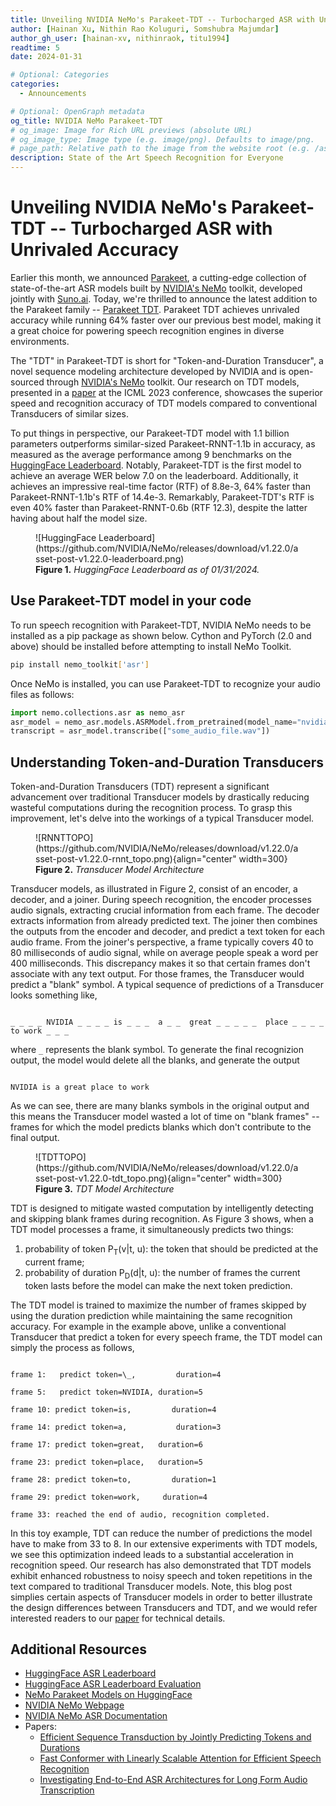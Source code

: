 ```yaml
---
title: Unveiling NVIDIA NeMo's Parakeet-TDT -- Turbocharged ASR with Unrivaled Accuracy
author: [Hainan Xu, Nithin Rao Koluguri, Somshubra Majumdar]
author_gh_user: [hainan-xv, nithinraok, titu1994]
readtime: 5
date: 2024-01-31

# Optional: Categories
categories:
  - Announcements

# Optional: OpenGraph metadata
og_title: NVIDIA NeMo Parakeet-TDT
# og_image: Image for Rich URL previews (absolute URL)
# og_image_type: Image type (e.g. image/png). Defaults to image/png.
# page_path: Relative path to the image from the website root (e.g. /assets/images/). If specified, the image at this path will be used for the link preview. It is unlikely you will need this parameter - you can probably use og_image instead.
description: State of the Art Speech Recognition for Everyone
---
```


# Unveiling NVIDIA NeMo's Parakeet-TDT -- Turbocharged ASR with Unrivaled Accuracy

Earlier this month, we announced [Parakeet](https://huggingface.co/collections/nvidia/parakeet-659711f49d1469e51546e021), a cutting-edge collection of state-of-the-art ASR models built by [NVIDIA's NeMo](https://nvidia.github.io/NeMo/) toolkit, developed jointly with [Suno.ai](http://suno.ai/). Today, we're thrilled to announce the latest addition to the Parakeet family -- [Parakeet TDT](https://huggingface.co/nvidia/parakeet-tdt-1.1b). Parakeet TDT achieves unrivaled accuracy while running 64% faster over our previous best model, making it a great choice for powering speech recognition engines in diverse environments.


The "TDT" in Parakeet-TDT is short for "Token-and-Duration Transducer", a novel sequence modeling architecture developed by NVIDIA and is open-sourced through [NVIDIA's NeMo](https://nvidia.github.io/NeMo/) toolkit. Our research on TDT models, presented in a [paper](https://arxiv.org/abs/2304.06795) at the ICML 2023 conference, showcases the superior speed and recognition accuracy of TDT models compared to conventional Transducers of similar sizes. 

To put things in perspective, our Parakeet-TDT model with 1.1 billion parameters outperforms similar-sized Parakeet-RNNT-1.1b in accuracy, as measured as the average performance among 9 benchmarks on the [HuggingFace Leaderboard](https://huggingface.co/spaces/hf-audio/open_asr_leaderboard). Notably, Parakeet-TDT is the first model to achieve an average WER below 7.0 on the leaderboard. Additionally, it achieves an impressive real-time factor (RTF) of 8.8e-3, 64% faster than Parakeet-RNNT-1.1b's RTF of 14.4e-3. Remarkably, Parakeet-TDT's RTF is even 40% faster than Parakeet-RNNT-0.6b (RTF 12.3), despite the latter having about half the model size.

<figure markdown>
  ![HuggingFace Leaderboard](https://github.com/NVIDIA/NeMo/releases/download/v1.22.0/asset-post-v1.22.0-leaderboard.png)
  <figcaption><b>Figure 1.</b> <i> HuggingFace Leaderboard as of 01/31/2024. </i></figcaption>
</figure>

## Use Parakeet-TDT model in your code

To run speech recognition with Parakeet-TDT, NVIDIA NeMo needs to be installed as a pip package as shown below. Cython and PyTorch (2.0 and above) should be installed before attempting to install NeMo Toolkit.

```bash 
pip install nemo_toolkit['asr']
```

Once NeMo is installed, you can use Parakeet-TDT to recognize your audio files as follows:
```python
import nemo.collections.asr as nemo_asr
asr_model = nemo_asr.models.ASRModel.from_pretrained(model_name="nvidia/parakeet-tdt-1.1b")
transcript = asr_model.transcribe(["some_audio_file.wav"])
```


## Understanding Token-and-Duration Transducers

Token-and-Duration Transducers (TDT) represent a significant advancement over traditional Transducer models by drastically reducing wasteful computations during the recognition process. To grasp this improvement, let's delve into the workings of a typical Transducer model.

<figure markdown>
  ![RNNTTOPO](https://github.com/NVIDIA/NeMo/releases/download/v1.22.0/asset-post-v1.22.0-rnnt_topo.png){align="center" width=300}
  <figcaption><b>Figure 2.</b> <i>Transducer Model Architecture</i></figcaption>
</figure>

Transducer models, as illustrated in Figure 2, consist of an encoder, a decoder, and a joiner. During speech recognition, the encoder processes audio signals, extracting crucial information from each frame. The decoder extracts information from already predicted text. The joiner then combines the outputs from the encoder and decoder, and predict a text token for each audio frame. From the joiner's perspective, a frame typically covers 40 to 80 milliseconds of audio signal, while on average people speak a word per 400 milliseconds. This discrepancy makes it so that certain frames don't associate with any text output. For those frames, the Transducer would predict a "blank" symbol. A typical sequence of predictions of a Transducer looks something like,

<code>
_ _ _ _ NVIDIA _ _ _ _ is _ _ _  a _ _  great _ _ _ _ _  place _ _ _ _ to work _ _ _
</code>

where <code>\_</code> represents the blank symbol. To generate the final recognizion output, the model would delete all the blanks, and generate the output

<code>
NVIDIA is a great place to work
</code>

As we can see, there are many blanks symbols in the original output and this means the Transducer model wasted a lot of time on "blank frames" -- frames for which the model predicts blanks which don't contribute to the final output.

<figure markdown>
  ![TDTTOPO](https://github.com/NVIDIA/NeMo/releases/download/v1.22.0/asset-post-v1.22.0-tdt_topo.png){align="center" width=300}
  <figcaption><b>Figure 3.</b> <i>TDT Model Architecture</i></figcaption>
</figure>


TDT is designed to mitigate wasted computation by intelligently detecting and skipping blank frames during recognition. As Figure 3 shows, when a TDT model processes a frame, it simultaneously predicts two things: 

<ol type="1">
<li>probability of token P<sub>T</sub>(v|t, u): the token that should be
predicted at the current frame;</li>
<li>probability of duration P<sub>D</sub>(d|t, u): the number of frames the
current token lasts before the model can make the next token prediction. 
</ol>

The TDT model is trained to maximize the number of frames skipped by using the
duration prediction while maintaining the same recognition accuracy.
For example in the example above, unlike a conventional Transducer that predict
a token for every speech frame, the TDT model can simply the process as follows,

<code>
frame 1:&nbsp;  predict token=\_, &nbsp;&nbsp;&nbsp;&nbsp;    duration=4 <br>
frame 5:&nbsp;  predict token=NVIDIA, duration=5 <br>
frame 10: predict token=is,&nbsp;&nbsp;&nbsp;&nbsp;     duration=4 <br>
frame 14: predict token=a,&nbsp;&nbsp;&nbsp;&nbsp;&nbsp;      duration=3 <br>
frame 17: predict token=great,&nbsp;  duration=6 <br>
frame 23: predict token=place,&nbsp;  duration=5 <br>
frame 28: predict token=to,&nbsp;&nbsp;&nbsp;&nbsp;     duration=1 <br>
frame 29: predict token=work,&nbsp;&nbsp;   duration=4 <br>
frame 33: reached the end of audio, recognition completed.
</code>

In this toy example, TDT can reduce the number of predictions the model have to make
from 33 to 8. In our extensive experiments with TDT models, we see this
optimization indeed leads to a substantial acceleration in recognition speed.
Our research has also demonstrated that TDT models exhibit enhanced robustness
to noisy speech and token repetitions in the text compared to traditional
Transducer models. Note, this blog post simplies certain aspects of Transducer models
in order to better illustrate the design differences between
Transducers and TDT, and we would refer interested readers to our
[paper](https://arxiv.org/abs/2304.06795) for technical details.


## Additional Resources

* [HuggingFace ASR Leaderboard](https://huggingface.co/spaces/hf-audio/open_asr_leaderboard)
* [HuggingFace ASR Leaderboard Evaluation](https://github.com/huggingface/open_asr_leaderboard)
* [NeMo Parakeet Models on HuggingFace](https://huggingface.co/models?library=nemo&sort=trending&search=parakee)
* [NVIDIA NeMo Webpage](https://github.com/NVIDIA/NeMo)
* [NVIDIA NeMo ASR Documentation](https://docs.nvidia.com/deeplearning/nemo/user-guide/index.html)
* Papers:
    * [Efficient Sequence Transduction by Jointly Predicting Tokens and Durations](https://arxiv.org/abs/2304.06795)
    * [Fast Conformer with Linearly Scalable Attention for Efficient Speech Recognition](https://arxiv.org/abs/2305.05084)
    * [Investigating End-to-End ASR Architectures for Long Form Audio Transcription](https://arxiv.org/abs/2309.09950)
